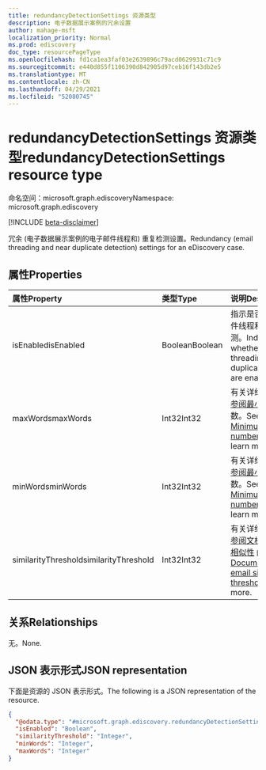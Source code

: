 ```yaml
---
title: redundancyDetectionSettings 资源类型
description: 电子数据展示案例的冗余设置
author: mahage-msft
localization_priority: Normal
ms.prod: ediscovery
doc_type: resourcePageType
ms.openlocfilehash: fd1ca1ea3faf03e2639896c79acd0629931c71c9
ms.sourcegitcommit: e440d855f1106390d842905d97ceb16f143db2e5
ms.translationtype: MT
ms.contentlocale: zh-CN
ms.lasthandoff: 04/29/2021
ms.locfileid: "52080745"
---
```

# <a name="redundancydetectionsettings-resource-type"></a><span data-ttu-id="6f7aa-103">redundancyDetectionSettings 资源类型</span><span class="sxs-lookup"><span data-stu-id="6f7aa-103">redundancyDetectionSettings resource type</span></span>

<span data-ttu-id="6f7aa-104">命名空间：microsoft.graph.ediscovery</span><span class="sxs-lookup"><span data-stu-id="6f7aa-104">Namespace: microsoft.graph.ediscovery</span></span>

[!INCLUDE [beta-disclaimer](../../includes/beta-disclaimer.md)]

<span data-ttu-id="6f7aa-105">冗余 (电子数据展示案例的电子邮件线程和) 重复检测设置。</span><span class="sxs-lookup"><span data-stu-id="6f7aa-105">Redundancy (email threading and near duplicate detection) settings for an eDiscovery case.</span></span>

## <a name="properties"></a><span data-ttu-id="6f7aa-106">属性</span><span class="sxs-lookup"><span data-stu-id="6f7aa-106">Properties</span></span>

|<span data-ttu-id="6f7aa-107">属性</span><span class="sxs-lookup"><span data-stu-id="6f7aa-107">Property</span></span>|<span data-ttu-id="6f7aa-108">类型</span><span class="sxs-lookup"><span data-stu-id="6f7aa-108">Type</span></span>|<span data-ttu-id="6f7aa-109">说明</span><span class="sxs-lookup"><span data-stu-id="6f7aa-109">Description</span></span>|
|:---|:---|:---|
|<span data-ttu-id="6f7aa-110">isEnabled</span><span class="sxs-lookup"><span data-stu-id="6f7aa-110">isEnabled</span></span>|<span data-ttu-id="6f7aa-111">Boolean</span><span class="sxs-lookup"><span data-stu-id="6f7aa-111">Boolean</span></span>|<span data-ttu-id="6f7aa-112">指示是否启用电子邮件线程和几乎重复检测。</span><span class="sxs-lookup"><span data-stu-id="6f7aa-112">Indicates whether email threading and near duplicate detection are enabled.</span></span>|
|<span data-ttu-id="6f7aa-113">maxWords</span><span class="sxs-lookup"><span data-stu-id="6f7aa-113">maxWords</span></span>|<span data-ttu-id="6f7aa-114">Int32</span><span class="sxs-lookup"><span data-stu-id="6f7aa-114">Int32</span></span>|<span data-ttu-id="6f7aa-115">有关详细信息 [，请参阅最小/最大](https://docs.microsoft.com/microsoft-365/compliance/configure-search-and-analytics-settings-in-advanced-ediscovery#near-duplicates-and-email-threading) 单词数。</span><span class="sxs-lookup"><span data-stu-id="6f7aa-115">See [Minimum/maximum number of words](https://docs.microsoft.com/microsoft-365/compliance/configure-search-and-analytics-settings-in-advanced-ediscovery#near-duplicates-and-email-threading) to learn more.</span></span>|
|<span data-ttu-id="6f7aa-116">minWords</span><span class="sxs-lookup"><span data-stu-id="6f7aa-116">minWords</span></span>|<span data-ttu-id="6f7aa-117">Int32</span><span class="sxs-lookup"><span data-stu-id="6f7aa-117">Int32</span></span>|<span data-ttu-id="6f7aa-118">有关详细信息 [，请参阅最小/最大](https://docs.microsoft.com/microsoft-365/compliance/configure-search-and-analytics-settings-in-advanced-ediscovery#near-duplicates-and-email-threading) 单词数。</span><span class="sxs-lookup"><span data-stu-id="6f7aa-118">See [Minimum/maximum number of words](https://docs.microsoft.com/microsoft-365/compliance/configure-search-and-analytics-settings-in-advanced-ediscovery#near-duplicates-and-email-threading) to learn more.</span></span>|
|<span data-ttu-id="6f7aa-119">similarityThreshold</span><span class="sxs-lookup"><span data-stu-id="6f7aa-119">similarityThreshold</span></span>|<span data-ttu-id="6f7aa-120">Int32</span><span class="sxs-lookup"><span data-stu-id="6f7aa-120">Int32</span></span>|<span data-ttu-id="6f7aa-121">有关详细信息 [，请参阅文档和电子邮件相似性](https://docs.microsoft.com/microsoft-365/compliance/configure-search-and-analytics-settings-in-advanced-ediscovery#near-duplicates-and-email-threading) 阈值。</span><span class="sxs-lookup"><span data-stu-id="6f7aa-121">See [Document and email similarity threshold](https://docs.microsoft.com/microsoft-365/compliance/configure-search-and-analytics-settings-in-advanced-ediscovery#near-duplicates-and-email-threading) to learn more.</span></span>|

## <a name="relationships"></a><span data-ttu-id="6f7aa-122">关系</span><span class="sxs-lookup"><span data-stu-id="6f7aa-122">Relationships</span></span>

<span data-ttu-id="6f7aa-123">无。</span><span class="sxs-lookup"><span data-stu-id="6f7aa-123">None.</span></span>

## <a name="json-representation"></a><span data-ttu-id="6f7aa-124">JSON 表示形式</span><span class="sxs-lookup"><span data-stu-id="6f7aa-124">JSON representation</span></span>

<span data-ttu-id="6f7aa-125">下面是资源的 JSON 表示形式。</span><span class="sxs-lookup"><span data-stu-id="6f7aa-125">The following is a JSON representation of the resource.</span></span>
<!-- {
  "blockType": "resource",
  "@odata.type": "microsoft.graph.ediscovery.redundancyDetectionSettings"
}
-->

``` json
{
  "@odata.type": "#microsoft.graph.ediscovery.redundancyDetectionSettings",
  "isEnabled": "Boolean",
  "similarityThreshold": "Integer",
  "minWords": "Integer",
  "maxWords": "Integer"
}
```
